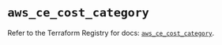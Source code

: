 # `aws_ce_cost_category`

Refer to the Terraform Registry for docs: [`aws_ce_cost_category`](https://registry.terraform.io/providers/hashicorp/aws/5.100.0/docs/resources/ce_cost_category).
